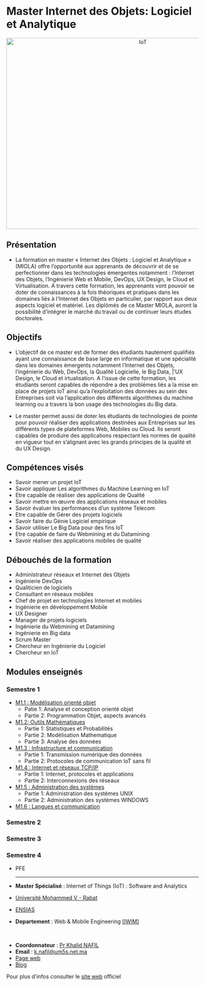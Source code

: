 # Master Internet des Objets: Logiciel et Analytique

<p align=center>
    <img src="https://incontrol.co.za/wp-content/uploads/2020/02/home-automation.jpg" alt="IoT" width="700" height=500>
</p>

## Présentation

- La formation en master « Internet des Objets : Logiciel et Analytique » (MIOLA) offre l’opportunité aux apprenants de découvrir et de se perfectionner dans les technologies émergentes notamment : l’Internet des Objets, l’Ingénierie Web et Mobile, DevOps, UX Design, le Cloud et Virtualisation. A travers cette formation, les apprenants vont pouvoir se doter de connaissances à la fois théoriques et pratiques dans les domaines liés à l’Internet des Objets en particulier, par rapport aux deux aspects logiciel et matériel. Les diplômés de ce Master MIOLA, auront la possibilité d’intégrer le marché du travail ou de continuer leurs études doctorales.

## Objectifs

- L’objectif de ce master est de former des étudiants hautement qualifiés ayant une connaissance de base large en informatique et une spécialité dans les domaines émergents notamment l’Internet des Objets, l’ingénierie du Web, DevOps, la Qualité Logicielle, le Big Data, |’UX Design, le Cloud et irtualisation. A l’issue de cette formation, les étudiants seront capables de répondre a des problémes liés a la mise en place de projets loT ainsi qu’a l’exploitation des données au sein des Entreprises soit via l’application des différents algorithmes du machine learning ou a travers la bon usage des technologies du Big data.

- Le master permet aussi de doter les étudiants de technologies de pointe pour pouvoir réaliser des applications destinées aux Entreprises sur les différents types de plateformes Web, Mobiles ou Cloud. Ils seront capables de produire des applications respectant les normes de qualité en vigueur tout en s’alignant avec les grands principes de la qualité et du UX Design.

## Compétences visés

- Savoir mener un projet loT
- Savoir appliquer Les algorithmes du Machine Learning en loT
- Etre capable de réaliser des applications de Qualité
- Savoir mettre en œuvre des applications réseaux et mobiles
- Savoir évaluer les performances d’un système Telecom
- Etre capable de Gérer des projets logiciels
- Savoir faire du Génie Logiciel empirique
- Savoir utiliser Le Big Data pour des fins loT
- Etre capable de faire du Webmining et du Datamining
- Savoir réaliser des applications mobiles de qualité

## Débouchés de la formation

- Administrateur réseaux et Internet des Objets
- Ingénierie DevOps
- Qualiticien de logiciels
- Consultant en réseaux mobiles
- Chef de projet en technologies Internet et mobiles
- Ingénierie en développement Mobile
- UX Designer
- Manager de projets logiciels
- Ingénierie du Webmining et Datamining
- Ingénierie en Big data
- Scrum Master
- Chercheur en Ingénierie du Logiciel
- Chercheur en loT

## Modules enseignés

### Semestre 1

- [M1.1 : Modélisation orienté objet](S1/Modelisation-oriente-objet)
  - Patie 1: Analyse et conception orienté objet
  - Partie 2: Programmation Objet, aspects avancés
- [M1.2: Outils Mathématiques](#)
  - Partie 1: Statistiques et Probabilités
  - Partie 2: Modélisation Mathematique
  - Partie 3: Analyse des données
- [M1.3 : Infrastructure et communication](S1/Infrastructure-et-communication)
  - Partie 1: Transmission numérique des données
  - Partie 2: Protocoles de communication IoT sans fil
- [M1.4 : Internet et réseaux TCP/IP](S1/TCP-IP)
  - Partie 1: Internet, protocoles et applications
  - Partie 2: Interconnexions des réseaux
- [M1.5 : Administration des systèmes](S1/Administration-systemes)
  - Partie 1: Administration des systèmes UNIX
  - Partie 2: Administration des systèmes WINDOWS
- [M1.6 : Langues et communication](#)

### Semestre 2

[comment]: TODO:

### Semestre 3

[comment]: TODO:

### Semestre 4

- PFE

  ***

- **Master Spécialisé** : Internet of Things (IoT) : Software and Analytics
- [Université Mohammed V - Rabat](http://www.um5.ac.ma/)
- [ENSIAS]()
- **Departement** : Web & Mobile Engineering [(IWIM)]()

<br>

- **Coordonnateur** : [Pr Khalid NAFIL](http://ensias.um5.ac.ma/professor/m-khalid-nafil)
- **Email** : k.nafil@um5s.net.ma
- [Page web](https://about.me/knafil)
- [Blog](http://knafil.blogspot.com/)

Pour plus d'infos consulter le [site web](http://ensias.um5.ac.ma/) officiel
